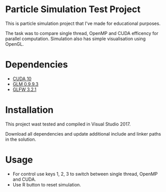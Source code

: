 # Particle Simulation Test Project
This is particle simulation project that I've made for educational purposes.

The task was to compare single thread, OpenMP and CUDA efficency for parallel computation.
Simulation also has simple visualisation using OpenGL.

# Dependencies
* [CUDA 10](https://developer.nvidia.com/cuda-downloads)
* [GLM 0.9.9.3](https://glm.g-truc.net/0.9.9/index.html)
* [GLFW 3.2.1](https://www.glfw.org/)

# Installation
This project wast tested and compiled in Visual Studio 2017.

Download all dependencies and update additional include and linker paths in the solution.

# Usage
* For control use keys 1, 2, 3 to switch between single thread, OpenMP and CUDA.
* Use R button to reset simulation.
